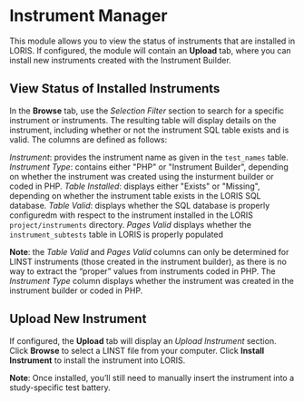 # Instrument Manager

This module allows you to view the status of instruments that are installed in LORIS. If configured, the module will contain an **Upload** tab, where you can install new instruments created with the Instrument Builder. 

## View Status of Installed Instruments

In the **Browse** tab, use the *Selection Filter* section to search for a specific instrument or instruments. The resulting table will display details on the instrument, including whether or not the instrument SQL table exists and is valid. The columns are defined as follows:

*Instrument*: provides the instrument name as given in the `test_names` table.
*Instrument Type*: contains either "PHP" or "Instrument Builder", depending on whether the instrument was created using the insturment builder or coded in PHP. 
*Table Installed*: displays either "Exists" or "Missing", depending on whether the instrument table exists in the LORIS SQL database.
*Table Valid*: displays whether the SQL database is properly configuredm with respect to the instrument installed in the LORIS `project/instruments` directory. 
*Pages Valid* displays whether the `instrument_subtests` table in LORIS is properly populated

**Note**: the *Table Valid* and *Pages Valid* columns can only be determined for LINST instruments (those created in the instrument builder), as there is no way to extract the “proper” values from instruments coded in PHP. The *Instrument Type* column displays whether the instrument was created in the instrument builder or coded in PHP. 

## Upload New Instrument

If configured, the **Upload** tab will display an *Upload Instrument* section. Click **Browse** to select a LINST file from your computer. Click **Install Instrument** to install the instrument into LORIS. 

**Note**: Once installed, you’ll still need to manually insert the instrument into a study-specific test battery. 
